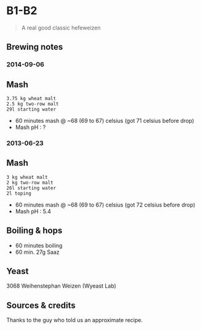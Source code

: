 # B1-B2

> A real good classic hefeweizen

## Brewing notes

### 2014-09-06

## Mash

```mash
3.75 kg wheat malt
2.5 kg two-row malt
29l starting water
```

- 60 minutes mash @ ~68 (69 to 67) celsius (got 71 celsius before drop)
- Mash pH : ?

### 2013-06-23

## Mash

```mash
3 kg wheat malt
2 kg two-row malt
26l starting water
2l toping
```

- 60 minutes mash @ ~68 (69 to 67) celsius (got 72 celsius before drop)
- Mash pH : 5.4

## Boiling & hops

- 60 minutes boiling
- 60 min. 27g Saaz

## Yeast

3068 Weihenstephan Weizen (Wyeast Lab)

## Sources & credits

Thanks to the guy who told us an approximate recipe.
